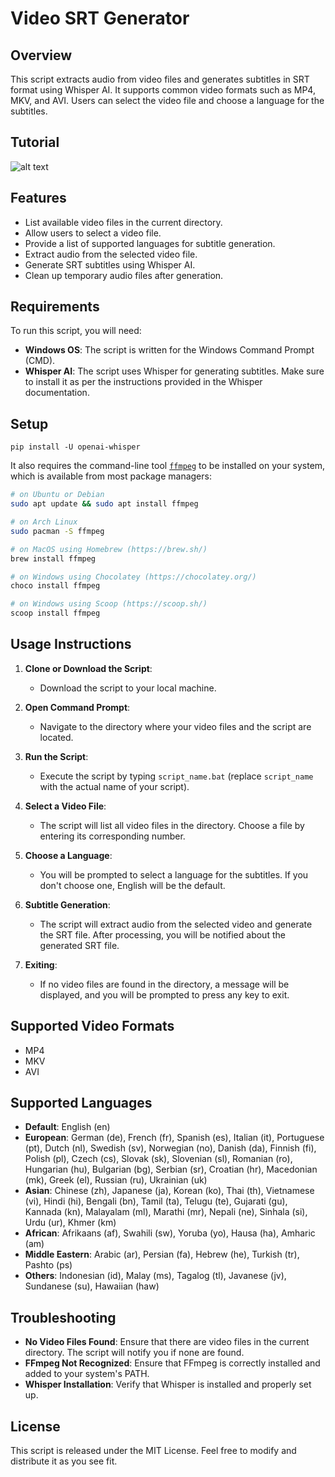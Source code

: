 # Video SRT Generator

## Overview

This script extracts audio from video files and generates subtitles in SRT format using Whisper AI. It supports common video formats such as MP4, MKV, and AVI. Users can select the video file and choose a language for the subtitles.

## Tutorial

![alt text](./tutorial/tut.gif)

## Features

- List available video files in the current directory.
- Allow users to select a video file.
- Provide a list of supported languages for subtitle generation.
- Extract audio from the selected video file.
- Generate SRT subtitles using Whisper AI.
- Clean up temporary audio files after generation.

## Requirements

To run this script, you will need:

- **Windows OS**: The script is written for the Windows Command Prompt (CMD).
- **Whisper AI**: The script uses Whisper for generating subtitles. Make sure to install it as per the instructions provided in the Whisper documentation.

## Setup

```
pip install -U openai-whisper
```

It also requires the command-line tool [`ffmpeg`](https://ffmpeg.org/) to be installed on your system, which is available from most package managers:

```bash
# on Ubuntu or Debian
sudo apt update && sudo apt install ffmpeg

# on Arch Linux
sudo pacman -S ffmpeg

# on MacOS using Homebrew (https://brew.sh/)
brew install ffmpeg

# on Windows using Chocolatey (https://chocolatey.org/)
choco install ffmpeg

# on Windows using Scoop (https://scoop.sh/)
scoop install ffmpeg
```

## Usage Instructions

1. **Clone or Download the Script**:

   - Download the script to your local machine.

2. **Open Command Prompt**:

   - Navigate to the directory where your video files and the script are located.

3. **Run the Script**:

   - Execute the script by typing `script_name.bat` (replace `script_name` with the actual name of your script).

4. **Select a Video File**:

   - The script will list all video files in the directory. Choose a file by entering its corresponding number.

5. **Choose a Language**:

   - You will be prompted to select a language for the subtitles. If you don't choose one, English will be the default.

6. **Subtitle Generation**:

   - The script will extract audio from the selected video and generate the SRT file. After processing, you will be notified about the generated SRT file.

7. **Exiting**:
   - If no video files are found in the directory, a message will be displayed, and you will be prompted to press any key to exit.

## Supported Video Formats

- MP4
- MKV
- AVI

## Supported Languages

- **Default**: English (en)
- **European**: German (de), French (fr), Spanish (es), Italian (it), Portuguese (pt), Dutch (nl), Swedish (sv), Norwegian (no), Danish (da), Finnish (fi), Polish (pl), Czech (cs), Slovak (sk), Slovenian (sl), Romanian (ro), Hungarian (hu), Bulgarian (bg), Serbian (sr), Croatian (hr), Macedonian (mk), Greek (el), Russian (ru), Ukrainian (uk)
- **Asian**: Chinese (zh), Japanese (ja), Korean (ko), Thai (th), Vietnamese (vi), Hindi (hi), Bengali (bn), Tamil (ta), Telugu (te), Gujarati (gu), Kannada (kn), Malayalam (ml), Marathi (mr), Nepali (ne), Sinhala (si), Urdu (ur), Khmer (km)
- **African**: Afrikaans (af), Swahili (sw), Yoruba (yo), Hausa (ha), Amharic (am)
- **Middle Eastern**: Arabic (ar), Persian (fa), Hebrew (he), Turkish (tr), Pashto (ps)
- **Others**: Indonesian (id), Malay (ms), Tagalog (tl), Javanese (jv), Sundanese (su), Hawaiian (haw)

## Troubleshooting

- **No Video Files Found**: Ensure that there are video files in the current directory. The script will notify you if none are found.
- **FFmpeg Not Recognized**: Ensure that FFmpeg is correctly installed and added to your system's PATH.
- **Whisper Installation**: Verify that Whisper is installed and properly set up.

## License

This script is released under the MIT License. Feel free to modify and distribute it as you see fit.
